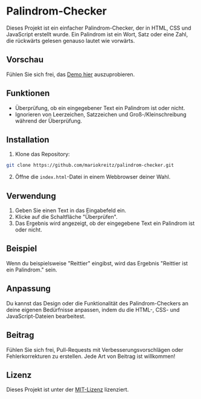 # Palindrom-Checker 

Dieses Projekt ist ein einfacher Palindrom-Checker, der in HTML, CSS und JavaScript erstellt wurde. Ein Palindrom ist ein Wort, Satz oder eine Zahl, die rückwärts gelesen genauso lautet wie vorwärts.

## Vorschau

Fühlen Sie sich frei, das [Demo hier](https://codepen.io/mariokreitz/pen/ExJgzrX) auszuprobieren.

## Funktionen

- Überprüfung, ob ein eingegebener Text ein Palindrom ist oder nicht.
- Ignorieren von Leerzeichen, Satzzeichen und Groß-/Kleinschreibung während der Überprüfung.

## Installation

1. Klone das Repository:

```bash
git clone https://github.com/mariokreitz/palindrom-checker.git
```

2. Öffne die `index.html`-Datei in einem Webbrowser deiner Wahl.

## Verwendung

1. Geben Sie einen Text in das Eingabefeld ein.
2. Klicke auf die Schaltfläche "Überprüfen".
3. Das Ergebnis wird angezeigt, ob der eingegebene Text ein Palindrom ist oder nicht.

## Beispiel

Wenn du beispielsweise "Reittier" eingibst, wird das Ergebnis "Reittier ist ein Palindrom." sein.

## Anpassung

Du kannst das Design oder die Funktionalität des Palindrom-Checkers an deine eigenen Bedürfnisse anpassen, indem du die HTML-, CSS- und JavaScript-Dateien bearbeitest.

## Beitrag

Fühlen Sie sich frei, Pull-Requests mit Verbesserungsvorschlägen oder Fehlerkorrekturen zu erstellen. Jede Art von Beitrag ist willkommen!

## Lizenz

Dieses Projekt ist unter der [MIT-Lizenz](https://github.com/mariokreitz/palindromChecker?tab=MIT-1-ov-file) lizenziert.
